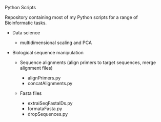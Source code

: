 Python Scripts

Repository containing most of my Python scripts for a range of Bioinformatic tasks.

  - Data science
      - multidimensional scaling and PCA
      
  - Biological sequence manipulation
  
      - Sequence alignments (align primers to target sequences, merge alignment files)
        * alignPrimers.py
        * concatAlignments.py
        
      - Fasta files
        * extraiSeqFastaIDs.py
        * formataFasta.py
        * dropSequences.py
